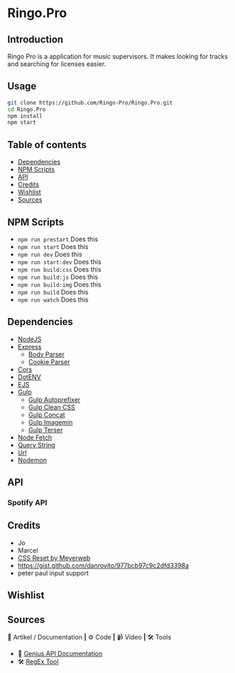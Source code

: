 # Ringo.Pro

<!-- ![Screenshot van de applicatie]() -->

## Introduction

Ringo Pro is a application for music supervisors. It makes looking for tracks and searching for licenses easier.

## Usage

```zsh
git clone https://github.com/Ringo-Pro/Ringo.Pro.git
cd Ringo.Pro
npm install
npm start
```

## Table of contents

- [Dependencies](#dependencies)
- [NPM Scripts](#npm-scripts)
- [API](#api)
- [Credits](#Credits)
- [Wishlist](#Whishlist)
- [Sources](#Sources)

## NPM Scripts

- `npm run prestart` Does this
- `npm run start` Does this
- `npm run dev` Does this
- `npm run start:dev` Does this
- `npm run build:css` Does this
- `npm run build:js` Does this
- `npm run build:img` Does this
- `npm run build` Does this
- `npm run watch` Does this

## Dependencies

- [NodeJS]()
- [Express]()
  - [Body Parser]()
  - [Cookie Parser]()
- [Cors]()
- [DotENV]()
- [EJS]()
- [Gulp]()
  - [Gulp Autoprefixer]()
  - [Gulp Clean CSS]()
  - [Gulp Concat]()
  - [Gulp Imagemin]()
  - [Gulp Terser]()
- [Node Fetch]()
- [Query String]()
- [Url]()
- [Nodemon]()

## API

### Spotify API

## Credits

- Jo
- Marcel
- [CSS Reset by Meyerweb](http://meyerweb.com/eric/tools/css/reset/)
- https://gist.github.com/danrovito/977bcb97c9c2dfd3398a
- peter paul input support

## Wishlist

## Sources

📖 Artikel / Documentation **|** ⚙️ Code **|** 📹 Video **|** 🛠 Tools

- 📖 [Genius API Documentation](https://docs.genius.com/)
- 🛠 [RegEx Tool](https://regexr.com/)
